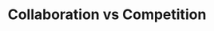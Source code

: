 ---
layout: interior
title: Collaboration vs Competition
speaker: Kenton Hansen
permalink: kenton-hansen-2
image: img/20160607/kenton_hansen.jpg
event: 20160607
video: CNbC2x_GVpQ
favorite: Wichita is my home.
about: Kenton is a life-long Wichitan, winner of the 40 Under 40, Innovator Award, and 2013 Newsmaker, Startup Weekend Organizer, 2014 Silicon Prairie Award Judge. He has worked in his own startups, has worked with startups as a consultant and an employee. Since Wichita's first Startup Weekend, he has been encouraging others to contribute and participate in the community.
twitter: KentonH
facebook:
linkedin:
website: kentonhansen.com
email: himself@kentonhansen.com
telephone:
---